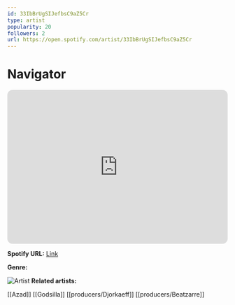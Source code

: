 ```yaml
---
id: 33IbBrUgSIJefbsC9aZ5Cr
type: artist
popularity: 20
followers: 2
url: https://open.spotify.com/artist/33IbBrUgSIJefbsC9aZ5Cr
---
```

# Navigator

<iframe style="border-radius:12px" src="https://open.spotify.com/embed/artist/33IbBrUgSIJefbsC9aZ5Cr" width="100%" height="352" frameBorder="0" allowfullscreen="" allow="autoplay; clipboard-write; encrypted-media; fullscreen; picture-in-picture" loading="lazy"></iframe>

**Spotify URL:** [Link](https://open.spotify.com/artist/33IbBrUgSIJefbsC9aZ5Cr)

**Genre:** 

![Artist]()
**Related artists:**

[[Azad]]
[[Godsilla]]
[[producers/Djorkaeff]]
[[producers/Beatzarre]]
